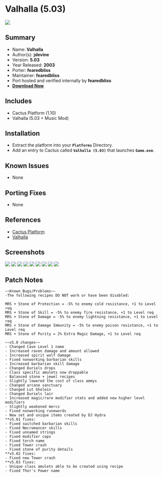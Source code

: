 # Valhalla (5.03)

![](https://xyinn.org/diablo/platforms/platinum/Valhalla_5.03/screenshots/Screenshot001.jpg)

## Summary

- Name: **Valhalla**
- Author(s): **jdevine**
- Version: **5.03**
- Year Released: **2003**
- Porter: **fearedbliss**
- Maintainer: **fearedbliss**
- Port hosted and verified internally by **fearedbliss**
- [**Download Now**](https://xyinn.org/diablo/platforms/platinum/Valhalla_5.03/)

## Includes

- Cactus Platform (1.10)
- Valhalla (5.03 + Music Mod)

## Installation

- Extract the platform into your **`Platforms`** Directory.
- Add an entry to Cactus called **`Valhalla (5.03)`** that launches
  **`Game.exe`**.

## Known Issues

- None

## Porting Fixes

- None

## References

- [Cactus Platform](https://github.com/fearedbliss/Cactus)
- [Valhalla](https://valhallamod.com/)

## Screenshots

![](https://xyinn.org/diablo/platforms/platinum/Valhalla_5.03/screenshots/Screenshot002.jpg)
![](https://xyinn.org/diablo/platforms/platinum/Valhalla_5.03/screenshots/Screenshot003.jpg)
![](https://xyinn.org/diablo/platforms/platinum/Valhalla_5.03/screenshots/Screenshot004.jpg)
![](https://xyinn.org/diablo/platforms/platinum/Valhalla_5.03/screenshots/Screenshot005.jpg)
![](https://xyinn.org/diablo/platforms/platinum/Valhalla_5.03/screenshots/Screenshot006.jpg)
![](https://xyinn.org/diablo/platforms/platinum/Valhalla_5.03/screenshots/Screenshot007.jpg)
![](https://xyinn.org/diablo/platforms/platinum/Valhalla_5.03/screenshots/Screenshot008.jpg)
![](https://xyinn.org/diablo/platforms/platinum/Valhalla_5.03/screenshots/Screenshot009.jpg)
![](https://xyinn.org/diablo/platforms/platinum/Valhalla_5.03/screenshots/Screenshot010.jpg)

## Patch Notes

```
~~Known Bugs/Problems~~
-The following recipes DO NOT work or have been disabled:

MRS + Stone of Protection = -5% to enemy cold resistance, +1 to Level req
MRS + Stone of Skill = -5% to enemy fire resistance, +1 to Level req
MRS + Stone of Damage = -5% to enemy lightning resistance, +1 to Level req
MRS + Stone of Damage Immunity = -5% to enemy poison resistance, +1 to Level req
MRS + Stone of Purity = 2% Extra Magic Damage, +1 to Level req

~~v5.0 changes~~
- Changed Cave Level 1 name
- Increased raven damage and amount allowed
- Increased spirit wolf damage
- Fixed nonworking barbarian skills
- Increased barbarian skill damage
- Changed Duriels drops
- Class specific amulets now droppable
- Balanced stone + jewel recipes
- Slightly lowered the cost of class ammys
- Changed arcane sanctuary
- Changed Lut Gholein
- Changed Duriels lair
- Increased magic/rare modifier stats and added new higher level modifiers
- Slightly weakened mercs
- Fixed nonworking runewords
- New set and unique items created by DJ Hydra
**v5.01 fixes:
- Fixed switched barbarian skills
- Fixed Necromancer skills
- Fixed unnamed strings
- Fixed modifier caps
- Fixed torch name
- Fixed Tower crash
- Fixed stone of purity details
**v5.02 fixes:
- Fixed new Tower crash
**v5.03 fixes:
- Unique class amulets able to be created using recipe
- Fixed Thor's Power name
```